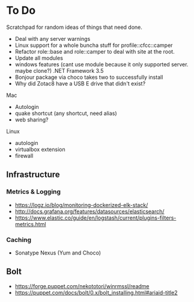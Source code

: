 To Do
=====

Scratchpad for random ideas of things that need done.

* Deal with any server warnings
* Linux support for a whole buncha stuff for profile::cfcc::camper
* Refactor role::base and role::camper to deal with site at the root.
* Update all modules
* windows features (cant use module because it only supported server. maybe clone?) .NET Framework 3.5
* Bonjour package via choco takes two to successfully install
* Why did Zotac8 have a USB E drive that didn't exist?

Mac
* Autologin
* quake shortcut (any shortcut, need alias)
* web sharing?

Linux
* autologin
* virtualbox extension
* firewall

Infrastructure
--------------

### Metrics & Logging
* https://logz.io/blog/monitoring-dockerized-elk-stack/
* http://docs.grafana.org/features/datasources/elasticsearch/
* https://www.elastic.co/guide/en/logstash/current/plugins-filters-metrics.html

### Caching
* Sonatype Nexus (Yum and Choco)

Bolt
----
* https://forge.puppet.com/nekototori/winrmssl/readme
* https://puppet.com/docs/bolt/0.x/bolt_installing.html#ariaid-title2